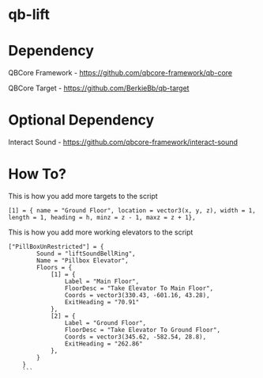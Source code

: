 # qb-lift

# Dependency

QBCore Framework - https://github.com/qbcore-framework/qb-core

QBCore Target - https://github.com/BerkieBb/qb-target

# Optional Dependency

Interact Sound - https://github.com/qbcore-framework/interact-sound

# How To?

This is how you add more targets to the script

```
[1] = { name = "Ground Floor", location = vector3(x, y, z), width = 1, length = 1, heading = h, minz = z - 1, maxz = z + 1},
```

This is how you add more working elevators to the script

```
["PillBoxUnRestricted"] = {
        Sound = "liftSoundBellRing",
        Name = "Pillbox Elevator",
        Floors = {
            [1] = {
                Label = "Main Floor",
                FloorDesc = "Take Elevator To Main Floor",
                Coords = vector3(330.43, -601.16, 43.28),
                ExitHeading = "70.91"
            },
            [2] = {
                Label = "Ground Floor",
                FloorDesc = "Take Elevator To Ground Floor",
                Coords = vector3(345.62, -582.54, 28.8),
                ExitHeading = "262.86"
            },
        }
    }
    ```